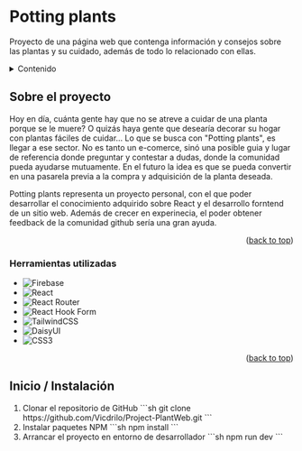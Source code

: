 <h1>Potting plants</h1>

<p>
Proyecto de una página web que contenga información y consejos sobre las plantas y su cuidado, además de todo lo relacionado con ellas.
</p>

<!-- TABLE OF CONTENTS -->
<details>
  <summary>Contenido</summary>
  <ol>
    <li>
      <a href="#about-the-project">Sobre el proyecto</a>
      <ul>
        <li><a href="#built-with">Herramientas utilizadas</a></li>
      </ul>
    </li>
    <li><a href="#getting-started">Inicio / Instalación</a></li>
    <li><a href="#usage">Uso</a></li>
    <li><a href="#roadmap">Roadmap</a></li>
    <li><a href="#contact">Contact</a></li>
    <li><a href="#acknowledgments">Acknowledgments</a></li>
  </ol>
</details>

## Sobre el proyecto

Hoy en día, cuánta gente hay que no se atreve a cuidar de una planta porque se le muere? O quizás haya gente que desearía decorar su hogar con plantas fáciles de cuidar... Lo que se busca con "Potting plants", es llegar a ese sector. No es tanto un e-comerce, sinó una posible guia y lugar de referencia donde preguntar y contestar a dudas, donde la comunidad pueda ayudarse mutuamente. En el futuro la idea es que se pueda convertir en una pasarela previa a la compra y adquisición de la planta deseada.

Potting plants representa un proyecto personal, con el que poder desarrollar el conocimiento adquirido sobre React y el desarrollo forntend de un sitio web. Además de crecer en experinecia, el poder obtener feedback de la comunidad github sería una gran ayuda.

<p align="right">(<a href="#readme-top">back to top</a>)</p>

### Herramientas utilizadas

- ![Firebase](https://img.shields.io/badge/firebase-a08021?style=for-the-badge&logo=firebase&logoColor=ffcd34)
- ![React](https://img.shields.io/badge/react-%2320232a.svg?style=for-the-badge&logo=react&logoColor=%2361DAFB)
- ![React Router](https://img.shields.io/badge/React_Router-CA4245?style=for-the-badge&logo=react-router&logoColor=white)
- ![React Hook Form](https://img.shields.io/badge/React%20Hook%20Form-%23EC5990.svg?style=for-the-badge&logo=reacthookform&logoColor=white)
- ![TailwindCSS](https://img.shields.io/badge/tailwindcss-%2338B2AC.svg?style=for-the-badge&logo=tailwind-css&logoColor=white)
- ![DaisyUI](https://img.shields.io/badge/daisyui-5A0EF8?style=for-the-badge&logo=daisyui&logoColor=white)
- ![CSS3](https://img.shields.io/badge/css3-%231572B6.svg?style=for-the-badge&logo=css3&logoColor=white)

<p align="right">(<a href="#readme-top">back to top</a>)</p>

## Inicio / Instalación

<ol>
    <li>
        Clonar el repositorio de GitHub
        ```sh
        git clone https://github.com/Vicdrilo/Project-PlantWeb.git
        ```
    </li>
    <li>
        Instalar paquetes NPM 
        ```sh
        npm install
        ```
    </li>
    <li>
        Arrancar el proyecto en entorno de desarrollador
        ```sh
        npm run dev
        ```
    </li>
</ol>
